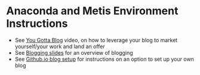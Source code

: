 # Anaconda and Metis Environment Instructions

* See [You Gotta Blog](https://drive.google.com/file/d/1WfWUyckSKSNM01Adas8e7DWOERFoF5vu/view?ts=5f92c8d2) video, on how to leverage your blog to market yourself/your work and land an offer
* See [Blogging slides](Blogging.pdf) for an overview of blogging
* See [Github.io blog setup](github_blog_steps.md) for instructions on an option to set up your own blog

